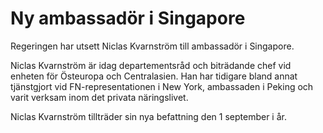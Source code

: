 # Ny ambassadör i Singapore

Regeringen har utsett Niclas Kvarnström till ambassadör i Singapore.

Niclas Kvarnström är idag departementsråd och biträdande chef vid enheten för Östeuropa och Centralasien. Han har tidigare bland annat tjänstgjort vid FN\-representationen i New York, ambassaden i Peking och varit verksam inom det privata näringslivet.

Niclas Kvarnström tillträder sin nya befattning den 1 september i år.
